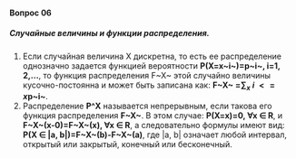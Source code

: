 #### Вопрос 06

##### Случайные величины и функции распределения.

1. Если случайная величина X дискретна, то есть ее распределение однозначно задается функцией вероятности **P(X=x~i~)=p~i~, i=1, 2,...**, то функция распределения F~X~ этой случайно величины кусочно-постоянна и может быть записана как:  **F~X~ =$\sum_x~i~<=x$p~i~**.
1. Распределение **P^X** называется непрерывным, если такова его функция распределения **F~X~**. В этом случае: **P(X=x)=0, ∀x ∈ R**, и **F~X~(x-0)=F~X~(x), ∀x ∈ R**, а следовательно формулы имеют вид: **P(X ∈ |a, b|)=F~X~(b)-F~X~(a)**, где |a, b| означает любой интервал, открытый или закрытый, конечный или бесконечный.